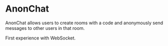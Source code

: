 # AnonChat

AnonChat allows users to create rooms with a code and 
anonymously send messages to other users in that room.

First experience with WebSocket.
